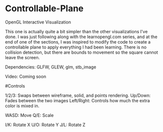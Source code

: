 # Controllable-Plane
OpenGL Interactive Visualization

This one is actually quite a bit simpler than the other visualizations I've done.  I was just following along with the learnopengl.com series, and at the end of one of the sections, I was inspired to modify the code to create a controllable plane to apply everything I had been learning.  There is no collision detection, but there are bounds to movement so the square cannot leave the screen.

Dependencies: GLFW, GLEW, glm, stb_image 

Video: Coming soon

#Controls

1/2/3: Swaps between wireframe, solid, and points rendering.
Up/Down: Fades between the two images
Left/Right: Controls how much the extra color is mixed in.


WASD: Move
Q/E: Scale

I/K: Rotate X
U/O: Rotate Y
J/L: Rotate Z
